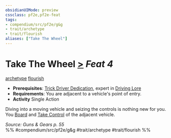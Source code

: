 ```yaml
---
obsidianUIMode: preview
cssclass: pf2e,pf2e-feat
tags:
- compendium/src/pf2e/g&g
- trait/archetype
- trait/flourish
aliases: ["Take The Wheel"]
---
```

# Take The Wheel  [>](chapter-9-playing-the-game.md#Actions "Single Action") *Feat 4*  
[archetype](archetype.md "Archetype Feat Trait")  [flourish](flourish.md "Flourish Combat Trait")  

- **Prerequisites**: [Trick Driver Dedication](trick-driver-dedication-g-g.md), expert in [Driving Lore](skills.md#Lore)
- **Requirements**: You are adjacent to a vehicle's point of entry.
- **Activity** Single Action

Diving into a moving vehicle and seizing the controls is nothing new for you. You [Board](board-gmg.md) and [Take Control](take-control-gmg.md) of the adjacent vehicle.

*Source: Guns & Gears p. 55*  
%% #compendium/src/pf2e/g&g #trait/archetype #trait/flourish %%